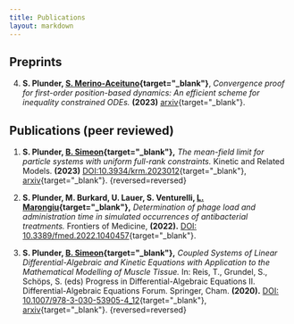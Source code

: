 ```yaml
---
title: Publications
layout: markdown 
---
```



## Preprints

4. **S. Plunder, [S. Merino-Aceituno](https://sites.google.com/view/saramerinoaceituno){target="_blank"}**, _Convergence proof for first-order position-based dynamics: An efficient scheme for inequality constrained ODEs._ **(2023)** [arxiv](https://arxiv.org/abs/2310.01215){target="_blank"}.

## Publications (peer reviewed)

1. **S. Plunder, [B. Simeon](https://www.mathematik.uni-kl.de/en/das/people/head/simeon){target="_blank"},** _The mean-field limit for particle systems with uniform full-rank constraints._ Kinetic and Related Models. **(2023)** [DOI:10.3934/krm.2023012](https://www.aimsciences.org/article/doi/10.3934/krm.2023012){target="_blank"}, [arxiv](https://arxiv.org/abs/2203.07249){target="_blank"}.
{reversed=reversed}

2. **S. Plunder, M. Burkard, U. Lauer, S. Venturelli, [L. Marongiu](https://www.researchgate.net/profile/Luigi-Marongiu){target="_blank"},** _Determination of phage load and administration time in simulated occurrences of antibacterial treatments._ Frontiers of Medicine, **(2022).** [DOI: 10.3389/fmed.2022.1040457](https://doi.org/10.3389/fmed.2022.1040457){target="_blank"}.

3. **S. Plunder, [B. Simeon](https://www.mathematik.uni-kl.de/en/das/people/head/simeon){target="_blank"},** _Coupled Systems of Linear Differential-Algebraic and Kinetic Equations with Application to the Mathematical Modelling of Muscle Tissue._
In: Reis, T., Grundel, S., Schöps, S. (eds) Progress in Differential-Algebraic Equations II. Differential-Algebraic Equations Forum. Springer, Cham. **(2020).** [DOI: 10.1007/978-3-030-53905-4_12](https://doi.org/10.1007/978-3-030-53905-4_12){target="_blank"}, [arxiv](https://arxiv.org/abs/1911.05468){target="_blank"}.
{reversed=reversed}

